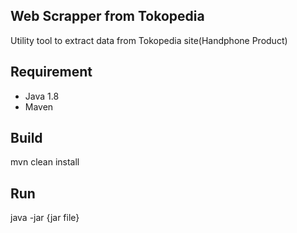 ## **Web Scrapper from Tokopedia**
Utility tool to extract data from Tokopedia site(Handphone Product)

## **Requirement**
- Java 1.8
- Maven

## **Build**
mvn clean install

## **Run** 
java -jar {jar file}
